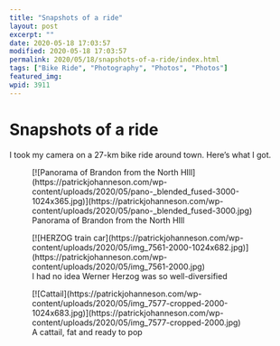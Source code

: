 ```yaml
---
title: "Snapshots of a ride"
layout: post
excerpt: ""
date: 2020-05-18 17:03:57
modified: 2020-05-18 17:03:57
permalink: 2020/05/18/snapshots-of-a-ride/index.html
tags: ["Bike Ride", "Photography", "Photos", "Photos"]
featured_img: 
wpid: 3911
---
```


# Snapshots of a ride

I took my camera on a 27-km bike ride around town. Here’s what I got.

<figure class="wp-block-image size-large">[![Panorama of Brandon from the North HIll](https://patrickjohanneson.com/wp-content/uploads/2020/05/pano-_blended_fused-3000-1024x365.jpg)](https://patrickjohanneson.com/wp-content/uploads/2020/05/pano-_blended_fused-3000.jpg)<figcaption>Panorama of Brandon from the North HIll</figcaption></figure><figure class="wp-block-image size-large">[![HERZOG train car](https://patrickjohanneson.com/wp-content/uploads/2020/05/img_7561-2000-1024x682.jpg)](https://patrickjohanneson.com/wp-content/uploads/2020/05/img_7561-2000.jpg)<figcaption>I had no idea Werner Herzog was so well-diversified</figcaption></figure><figure class="wp-block-image size-large">[![Cattail](https://patrickjohanneson.com/wp-content/uploads/2020/05/img_7577-cropped-2000-1024x683.jpg)](https://patrickjohanneson.com/wp-content/uploads/2020/05/img_7577-cropped-2000.jpg)<figcaption>A cattail, fat and ready to pop</figcaption></figure>